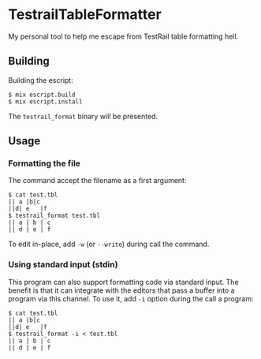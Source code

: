 # TestrailTableFormatter

My personal tool to help me escape from TestRail table formatting hell.

## Building 

Building the escript:

```shell
$ mix escript.build
$ mix escript.install
```

The `testrail_format` binary will be presented. 

## Usage

### Formatting the file

The command accept the filename as a first argument:

```shell
$ cat test.tbl
|| a |b|c
||d| e   |f
$ testrail_format test.tbl
|| a | b | c
|| d | e | f

```

To edit in-place, add `-w` (or `--write`) during call the command.

### Using standard input (stdin)

This program can also support formatting code via standard input. The benefit is that 
it can integrate with the editors that pass a buffer into a program via this channel. To 
use it, add `-i` option during the call a program:

```shell
$ cat test.tbl
|| a |b|c
||d| e   |f
$ testrail_format -i < test.tbl
|| a | b | c
|| d | e | f

```
